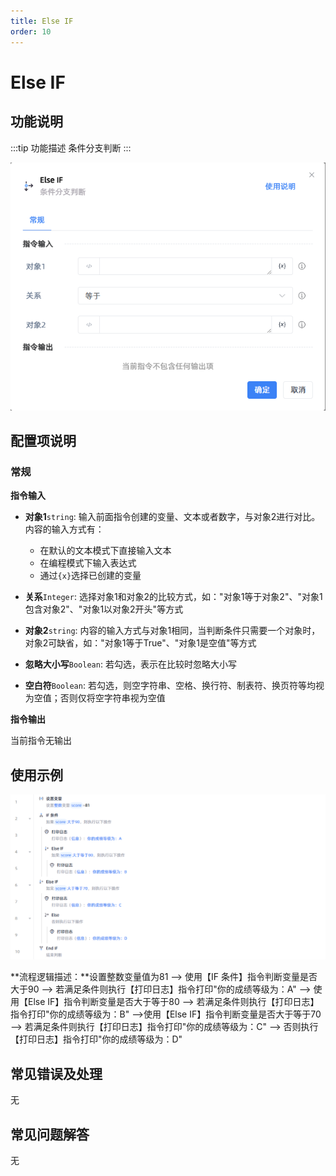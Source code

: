 ```yaml
---
title: Else IF
order: 10
---
```


# Else IF

## 功能说明

:::tip 功能描述
条件分支判断
:::

![image-20250227151313377](../../assets/image-20250227151313377.png)

## 配置项说明

### 常规

**指令输入**

- **对象1**`string`: 输入前面指令创建的变量、文本或者数字，与对象2进行对比。内容的输入方式有：
  - 在默认的文本模式下直接输入文本
  - 在编程模式下输入表达式
  - 通过`{x}`选择已创建的变量
- **关系**`Integer`: 选择对象1和对象2的比较方式，如："对象1等于对象2"、"对象1包含对象2"、"对象1以对象2开头"等方式

- **对象2**`string`: 内容的输入方式与对象1相同，当判断条件只需要一个对象时，对象2可缺省，如："对象1等于True"、"对象1是空值"等方式

- **忽略大小写**`Boolean`: 若勾选，表示在比较时忽略大小写

- **空白符**`Boolean`: 若勾选，则空字符串、空格、换行符、制表符、换页符等均视为空值；否则仅将空字符串视为空值


**指令输出**

当前指令无输出

## 使用示例

![image-20250227153138071](../../assets/image-20250227153138071.png)

**流程逻辑描述：**设置整数变量值为81 --> 使用【IF 条件】指令判断变量是否大于90 --> 若满足条件则执行【打印日志】指令打印"你的成绩等级为：A" --> 使用【Else IF】指令判断变量是否大于等于80 --> 若满足条件则执行【打印日志】指令打印"你的成绩等级为：B" -->使用【Else IF】指令判断变量是否大于等于70 --> 若满足条件则执行【打印日志】指令打印"你的成绩等级为：C" --> 否则执行【打印日志】指令打印"你的成绩等级为：D"

## 常见错误及处理

无

## 常见问题解答

无

